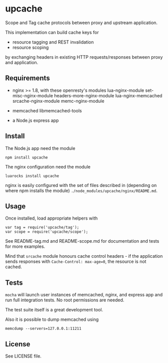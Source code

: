 upcache
=======

Scope and Tag cache protocols between proxy and upstream application.

This implementation can build cache keys for
- resource tagging and REST invalidation
- resource scoping

by exchanging headers in existing HTTP requests/responses between proxy and application.


Requirements
------------

- nginx >= 1.8, with these openresty's modules
  lua-nginx-module
  set-misc-nginx-module
  headers-more-nginx-module
  lua-nginx-memcached
  srcache-nginx-module
  memc-nginx-module

- memcached
  libmemcached-tools

- a Node.js express app


Install
-------

The Node.js app need the module
```
npm install upcache
```

The nginx configuration need the module
```
luarocks install upcache
```

nginx is easily configured with the set of files described in (depending on
where npm installs the module) `./node_modules/upcache/nginx/README.md`.


Usage
-----

Once installed, load appropriate helpers with

```
var tag = require('upcache/tag');
var scope = require('upcache/scope');
```

See README-tag.md and README-scope.md for documentation and tests for more examples.

Mind that `srcache` module honours cache control headers - if the application
sends responses with `Cache-Control: max-age=0`, the resource is not cached.


Tests
-----

`mocha` will launch user instances of memcached, nginx, and express app and run
full integration tests. No root permissions are needed.

The test suite itself is a great development tool.

Also it is possible to dump memcached using
```
memcdump --servers=127.0.0.1:11211
```


License
-------

See LICENSE file.

